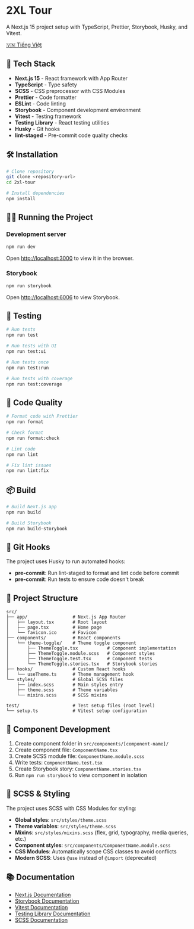 # 2XL Tour

A Next.js 15 project setup with TypeScript, Prettier, Storybook, Husky, and Vitest.

[🇻🇳 Tiếng Việt](./README.vi.md)

## 🚀 Tech Stack

- **Next.js 15** - React framework with App Router
- **TypeScript** - Type safety
- **SCSS** - CSS preprocessor with CSS Modules
- **Prettier** - Code formatter
- **ESLint** - Code linting
- **Storybook** - Component development environment
- **Vitest** - Testing framework
- **Testing Library** - React testing utilities
- **Husky** - Git hooks
- **lint-staged** - Pre-commit code quality checks

## 🛠️ Installation

```bash
# Clone repository
git clone <repository-url>
cd 2xl-tour

# Install dependencies
npm install
```

## 🏃‍♂️ Running the Project

### Development server

```bash
npm run dev
```

Open [http://localhost:3000](http://localhost:3000) to view it in the browser.

### Storybook

```bash
npm run storybook
```

Open [http://localhost:6006](http://localhost:6006) to view Storybook.

## 🧪 Testing

```bash
# Run tests
npm run test

# Run tests with UI
npm run test:ui

# Run tests once
npm run test:run

# Run tests with coverage
npm run test:coverage
```

## 🎨 Code Quality

```bash
# Format code with Prettier
npm run format

# Check format
npm run format:check

# Lint code
npm run lint

# Fix lint issues
npm run lint:fix
```

## 📦 Build

```bash
# Build Next.js app
npm run build

# Build Storybook
npm run build-storybook
```

## 🔧 Git Hooks

The project uses Husky to run automated hooks:

- **pre-commit**: Run lint-staged to format and lint code before commit
- **pre-commit**: Run tests to ensure code doesn't break

## 📁 Project Structure

```
src/
├── app/                 # Next.js App Router
│   ├── layout.tsx       # Root layout
│   ├── page.tsx         # Home page
│   └── favicon.ico      # Favicon
├── components/          # React components
│   └── theme-toggle/    # Theme toggle component
│       ├── ThemeToggle.tsx           # Component implementation
│       ├── ThemeToggle.module.scss   # Component styles
│       ├── ThemeToggle.test.tsx      # Component tests
│       └── ThemeToggle.stories.tsx   # Storybook stories
├── hooks/               # Custom React hooks
│   └── useTheme.ts      # Theme management hook
└── styles/              # Global SCSS files
    ├── index.scss       # Main styles entry
    ├── theme.scss       # Theme variables
    └── mixins.scss      # SCSS mixins

test/                    # Test setup files (root level)
└── setup.ts             # Vitest setup configuration
```

## 🎯 Component Development

1. Create component folder in `src/components/[component-name]/`
2. Create component file: `ComponentName.tsx`
3. Create SCSS module file: `ComponentName.module.scss`
4. Write tests: `ComponentName.test.tsx`
5. Create Storybook story: `ComponentName.stories.tsx`
6. Run `npm run storybook` to view component in isolation

## 🎨 SCSS & Styling

The project uses SCSS with CSS Modules for styling:

- **Global styles**: `src/styles/theme.scss`
- **Theme variables**: `src/styles/theme.scss`
- **Mixins**: `src/styles/mixins.scss` (flex, grid, typography, media queries, etc.)
- **Component styles**: `src/components/ComponentName.module.scss`
- **CSS Modules**: Automatically scope CSS classes to avoid conflicts
- **Modern SCSS**: Uses `@use` instead of `@import` (deprecated)

## 📚 Documentation

- [Next.js Documentation](https://nextjs.org/docs)
- [Storybook Documentation](https://storybook.js.org/docs)
- [Vitest Documentation](https://vitest.dev/)
- [Testing Library Documentation](https://testing-library.com/)
- [SCSS Documentation](https://sass-lang.com/documentation)

